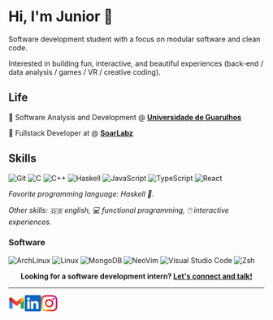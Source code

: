 # Hi, I'm Junior :wave:

Software development student with
a focus on modular software and clean code.

Interested in building fun, interactive, and beautiful experiences
(back-end / data analysis / games / VR / creative coding).

## Life

:space_invader: Software Analysis and Development @ [**Universidade de Guarulhos**](ung)

:space_invader: Fullstack Developer at @ [**SoarLabz**](sl)

## Skills

![Git](https://img.shields.io/badge/git-%23F05033.svg?style=for-the-badge&logo=git&logoColor=white)
![C](https://img.shields.io/badge/C-A8B9CC?logo=c&logoColor=white&style=for-the-badge)
![C++](https://img.shields.io/badge/C++-00599C?logo=cplusplus&logoColor=white&style=for-the-badge)
![Haskell](https://img.shields.io/badge/Haskell-5E5086?style=for-the-badge&logo=haskell&logoColor=white)
![JavaScript](https://img.shields.io/badge/JavaScript-F7DF1E?logo=javascript&logoColor=white&style=for-the-badge)
![TypeScript](https://img.shields.io/badge/TypeScript-3178C6?logo=typescript&logoColor=white&style=for-the-badge)
![React](https://img.shields.io/badge/React-61DAFB?logo=react&logoColor=black&style=for-the-badge)

_Favorite programming language: Haskell :crystal_ball:._

_Other skills: :uk: english, :computer: functional programming, :computer_mouse: interactive experiences._

### Software

![ArchLinux](https://img.shields.io/badge/Arch_Linux-1793D1?logo=arch-linux&logoColor=white&style=for-the-badge)
![Linux](https://img.shields.io/badge/Linux-FCC624?logo=Linux&logoColor=black&style=for-the-badge)
![MongoDB](https://img.shields.io/badge/MongoDB-47A248?logo=mongodb&logoColor=white&style=for-the-badge)
![NeoVim](https://img.shields.io/badge/NeoVim-57A143?logo=neovim&logoColor=white&style=for-the-badge)
![Visual Studio Code](https://img.shields.io/badge/VSCode-007ACC?logo=visualstudiocode&logoColor=white&style=for-the-badge)
![Zsh](https://img.shields.io/badge/Zsh-f15a24?style=for-the-badge)

<p align="center">
    <b>Looking for a software development intern?
        <a href="https://www.linkedin.com/in/carlos-junior-7">Let's connect and talk!</a>
    </b>
</p>

---

<a href="mailto:carlos.eduardoabjr28@gmail.com">
    <img height="32" align="left" alt="Mail" src="img/gmail.png" />
</a>

<a href="https://linkedin.com/in/carlos-junior-7">
    <img height="32" align="left" alt="LinkedIn" src="img/linkedin.png" />
</a>

<a href="https://instagram.com/jnioor.7">
    <img height="32" align="left" alt="Instagram" src="img/instagram.png" />
</a>

